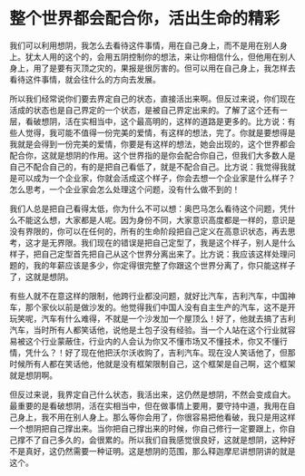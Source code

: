 # 整个世界都会配合你，活出生命的精彩

我们可以利用想阴，我怎么去看待这件事情，用在自己身上，而不是用在别人身上。犹太人用的这个的，会用五阴控制你的想法，来让你相信什么，但他用在别人身上，用了是要有灭顶之灾的，果报是很厉害的。但可以用在自己身上，我怎样去看待这件事情，就会往什么的方向去发展。

所以我们经常说你们要去界定自己的状态，直接活出来啊。但反过来说，你们现在活成的状态也是自己界定的一个状态，是被自己界定出来的。了解了这个还有一层，看破想阴，活在实相当中，这个最高明的，这样的道路是更多的。比方说：有些人觉得，我可能不值得一份完美的爱情，有这样的想法，完了。你就是要想得是我就是会得到一份完美的爱情，你要是有这样的想法，她会出现的，这个世界都会配合你，这就是想阴的作用。这个世界指的是你会配合你自己，但我们大多数人是自己不配合自己的，有的是把自己看低了，就是不配合自己。比方说：我觉得我就是可以成为一个企业家，你就会活成这个样子，你会去想一个企业家是什么样子？怎么思考，一个企业家会怎么处理这个问题，没有什么做不到的！

我们人总是把自己看得太低，你为什么不可以想：奥巴马怎么看待这个问题，凭什么不能这么想，大家都是人呢。因为身份不同，大家意识高度都是一样的，意识是没有界限的，你可以在任何的，所有的生命阶段把自己定义在高意识状态，再去思考，这才是无界限。我们现在的错误是把自己定型了，我是这个样子，别人是什么样子，把自己定型首先把自己从这个世界分离出来了。比方说：我应该这样处理问题的，我的年薪应该是多少，你定得很完整了你跟这个世界分离了，你只能这样子了，这就是想阴。

有些人就不在意这样的限制，他跨行业都没问题，就好比汽车，吉利汽车，中国神车，那个家伙以前是做沙发的。他觉得我们中国人没有自主生产的汽车，这不是开玩笑呢，汽车有什么难得，不就是一个沙发加一个屋顶么！好了，他就去搞了吉利汽车，当时所有人都笑话他，说他是土包子没有经验。当一个人站在这个行业就容易被这个行业蒙蔽住，行业内的人会认为你又不懂市场又不懂技术，你又不懂行情，凭什么？！好了现在他把沃尔沃收购了，吉利汽车。现在没人笑话他了，但那时候所有人都在笑话他，他就是没有框架限制自己，这个框架是自己啊，这个框架就是想阴啊。

但反过来说，我界定自己什么状态，我活出来，这仍然是想阴，不然会变成自大。最重要的是看破想阴，活在实相当中，但在做事情上要用，要守持中道，我用在自己身上，我不用在别人身上。那么等你会用了，你很容易把他看破，我只是用这样一个想阴把自己撑出来。当你把自己撑出来的时候，你自己修行一定要跟上，你自己撑不了自己多久的，会很累的。所以我们自我感觉很良好，这就是想阴，这种好不是真好，这仍然需要一种证明。这是想阴的范围，那么释迦摩尼讲想阴讲的就是这个。

